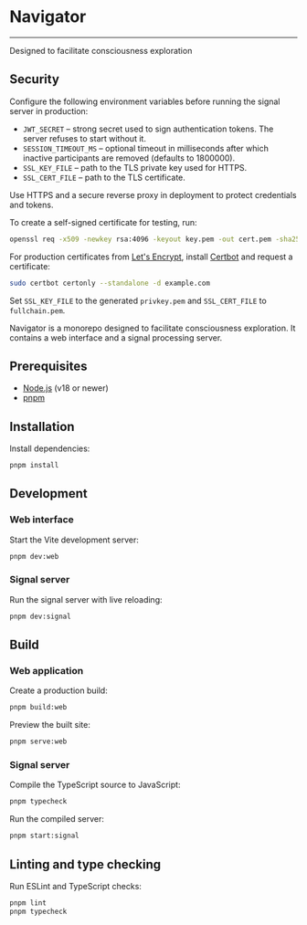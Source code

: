 # Navigator

---
Designed to facilitate consciousness exploration

## Security

Configure the following environment variables before running the signal server in production:

- `JWT_SECRET` – strong secret used to sign authentication tokens. The server refuses to start without it.
- `SESSION_TIMEOUT_MS` – optional timeout in milliseconds after which inactive participants are removed (defaults to 1800000).
- `SSL_KEY_FILE` – path to the TLS private key used for HTTPS.
- `SSL_CERT_FILE` – path to the TLS certificate.

Use HTTPS and a secure reverse proxy in deployment to protect credentials and tokens.

To create a self-signed certificate for testing, run:

```bash
openssl req -x509 -newkey rsa:4096 -keyout key.pem -out cert.pem -sha256 -days 365 -nodes
```

For production certificates from [Let's Encrypt](https://letsencrypt.org/), install
[Certbot](https://certbot.eff.org/) and request a certificate:

```bash
sudo certbot certonly --standalone -d example.com
```

Set `SSL_KEY_FILE` to the generated `privkey.pem` and `SSL_CERT_FILE` to `fullchain.pem`.


Navigator is a monorepo designed to facilitate consciousness exploration. It contains a web interface and a signal processing server.

## Prerequisites

- [Node.js](https://nodejs.org/) (v18 or newer)
- [pnpm](https://pnpm.io/)

## Installation

Install dependencies:

```bash
pnpm install
```

## Development

### Web interface

Start the Vite development server:

```bash
pnpm dev:web
```

### Signal server

Run the signal server with live reloading:

```bash
pnpm dev:signal
```

## Build

### Web application

Create a production build:

```bash
pnpm build:web
```

Preview the built site:

```bash
pnpm serve:web
```

### Signal server

Compile the TypeScript source to JavaScript:

```bash
pnpm typecheck
```

Run the compiled server:

```bash
pnpm start:signal
```

## Linting and type checking

Run ESLint and TypeScript checks:

```bash
pnpm lint
pnpm typecheck
```

